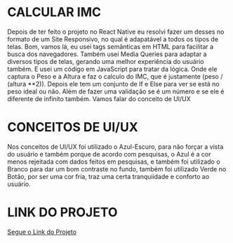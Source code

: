 # CALCULAR IMC

Depois de ter feito o projeto no React Native eu resolvi fazer um desses no formato de um Site Responsivo, no qual é adapatável a todos os tipos de telas. Bom, vamos lá, eu usei tags semânticas em HTML para facilitar a busca dos navegadores. Também usei Media Queries para adaptar a diversos tipos de telas, gerando uma melhor experiência do usuário também. E usei um código em JavaScript para tratar da lógica. Onde ele captura o Peso e a Altura e faz o calculo do IMC, que é justamente (peso / (altura **2)). Depois ele tem um conjunto de If e Else para ver se está no peso ideal ou não. Além de fazer uma validação se é um número e se ele é diferente de infinito também. Vamos falar do conceito de UI/UX


# CONCEITOS DE UI/UX

Nos conceitos de UI/UX foi utilizado o Azul-Escuro, para não forçar a vista do usuário e também porque de acordo com pesquisas, o Azul é a cor menos rejeitada com dados feitos em pesquisas, e também foi utilizado o Branco para dar um bom contraste no fundo, também foi utilizado Verde no Botão, por ser uma cor fria, traz uma certa tranquiidade e conforto ao usuário.

# LINK DO PROJETO

[Segue o Link do Projeto](https://paulo19961944.github.io/Calcular-IMC/)
